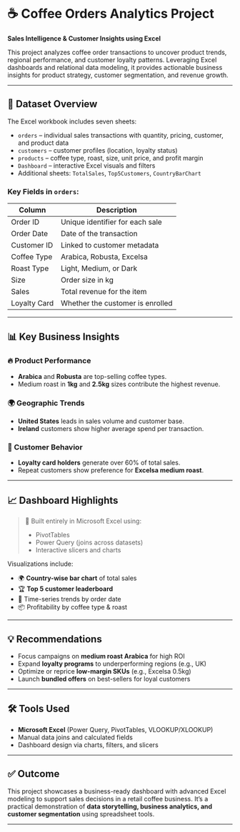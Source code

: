 # ☕ Coffee Orders Analytics Project

**Sales Intelligence & Customer Insights using Excel**

This project analyzes coffee order transactions to uncover product trends, regional performance, and customer loyalty patterns. Leveraging Excel dashboards and relational data modeling, it provides actionable business insights for product strategy, customer segmentation, and revenue growth.

---

## 📁 Dataset Overview

The Excel workbook includes seven sheets:

- `orders` – individual sales transactions with quantity, pricing, customer, and product data
- `customers` – customer profiles (location, loyalty status)
- `products` – coffee type, roast, size, unit price, and profit margin
- `Dashboard` – interactive Excel visuals and filters
- Additional sheets: `TotalSales`, `Top5Customers`, `CountryBarChart`

### Key Fields in `orders`:
| Column         | Description                             |
|----------------|-----------------------------------------|
| Order ID       | Unique identifier for each sale         |
| Order Date     | Date of the transaction                 |
| Customer ID    | Linked to customer metadata             |
| Coffee Type    | Arabica, Robusta, Excelsa               |
| Roast Type     | Light, Medium, or Dark                  |
| Size           | Order size in kg                        |
| Sales          | Total revenue for the item              |
| Loyalty Card   | Whether the customer is enrolled        |

---

## 📊 Key Business Insights

### 🔥 Product Performance
- **Arabica** and **Robusta** are top-selling coffee types.
- Medium roast in **1kg** and **2.5kg** sizes contribute the highest revenue.

### 🌍 Geographic Trends
- **United States** leads in sales volume and customer base.
- **Ireland** customers show higher average spend per transaction.

### 👥 Customer Behavior
- **Loyalty card holders** generate over 60% of total sales.
- Repeat customers show preference for **Excelsa medium roast**.

---

## 📈 Dashboard Highlights

> 📌 Built entirely in Microsoft Excel using:
> - PivotTables
> - Power Query (joins across datasets)
> - Interactive slicers and charts

Visualizations include:

- 🌍 **Country-wise bar chart** of total sales
- 🏆 **Top 5 customer leaderboard**
- 📆 Time-series trends by order date
- 📦 Profitability by coffee type & roast

---

## 💡 Recommendations

- Focus campaigns on **medium roast Arabica** for high ROI
- Expand **loyalty programs** to underperforming regions (e.g., UK)
- Optimize or reprice **low-margin SKUs** (e.g., Excelsa 0.5kg)
- Launch **bundled offers** on best-sellers for loyal customers

---

## 🛠 Tools Used

- **Microsoft Excel** (Power Query, PivotTables, VLOOKUP/XLOOKUP)
- Manual data joins and calculated fields
- Dashboard design via charts, filters, and slicers

---

## ✅ Outcome

This project showcases a business-ready dashboard with advanced Excel modeling to support sales decisions in a retail coffee business. It’s a practical demonstration of **data storytelling, business analytics, and customer segmentation** using spreadsheet tools.

---
